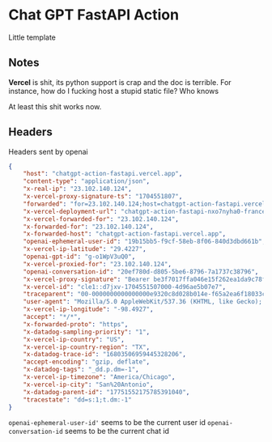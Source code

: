 # Chat GPT FastAPI Action
Little template

## Notes
**Vercel** is shit, its python support is crap and the doc is terrible. For instance, how do I fucking host a stupid static file? Who knows

At least this shit works now.

## Headers

Headers sent by openai

```json
{
    "host": "chatgpt-action-fastapi.vercel.app",
    "content-type": "application/json",
    "x-real-ip": "23.102.140.124",
    "x-vercel-proxy-signature-ts": "1704551807",
    "forwarded": "for=23.102.140.124;host=chatgpt-action-fastapi.vercel.app;proto=https;sig=0QmVhcmVyIGJlM2Y3MDE3ZmZhMDQ2ZTE1ZjI2MmVhMWRhOWM3OGZiNzQ3YWEyZGQ5MDQ3MWIwMDIxM2EwYTliZWQwMTEwZWY=;exp=1704551807",
    "x-vercel-deployment-url": "chatgpt-action-fastapi-nxo7nyha0-francescosaveriozuppichini.vercel.app",
    "x-vercel-forwarded-for": "23.102.140.124",
    "x-forwarded-for": "23.102.140.124",
    "x-forwarded-host": "chatgpt-action-fastapi.vercel.app",
    "openai-ephemeral-user-id": "19b15bb5-f9cf-58eb-8f06-840d3dbd661b",
    "x-vercel-ip-latitude": "29.4227",
    "openai-gpt-id": "g-o1WpV3uQ0",
    "x-vercel-proxied-for": "23.102.140.124",
    "openai-conversation-id": "20ef780d-d805-5be6-8796-7a1737c38796",
    "x-vercel-proxy-signature": "Bearer be3f7017ffa046e15f262ea1da9c78fb747aa2dd90471b00213a0a9bed0110ef",
    "x-vercel-id": "cle1::d7jxv-1704551507000-4d96ae5b07e7",
    "traceparent": "00-0000000000000000e9320c8d028b014e-f65a2ea6f18033c0-01",
    "user-agent": "Mozilla/5.0 AppleWebKit/537.36 (KHTML, like Gecko); compatible; ChatGPT-User/1.0; +https://openai.com/bot",
    "x-vercel-ip-longitude": "-98.4927",
    "accept": "*/*",
    "x-forwarded-proto": "https",
    "x-datadog-sampling-priority": "1",
    "x-vercel-ip-country": "US",
    "x-vercel-ip-country-region": "TX",
    "x-datadog-trace-id": "16803506959445328206",
    "accept-encoding": "gzip, deflate",
    "x-datadog-tags": "_dd.p.dm=-1",
    "x-vercel-ip-timezone": "America/Chicago",
    "x-vercel-ip-city": "San%20Antonio",
    "x-datadog-parent-id": "17751552175785391040",
    "tracestate": "dd=s:1;t.dm:-1"
}

```
`openai-ephemeral-user-id'` seems to be the current user id
`openai-conversation-id` seems to be the current chat id